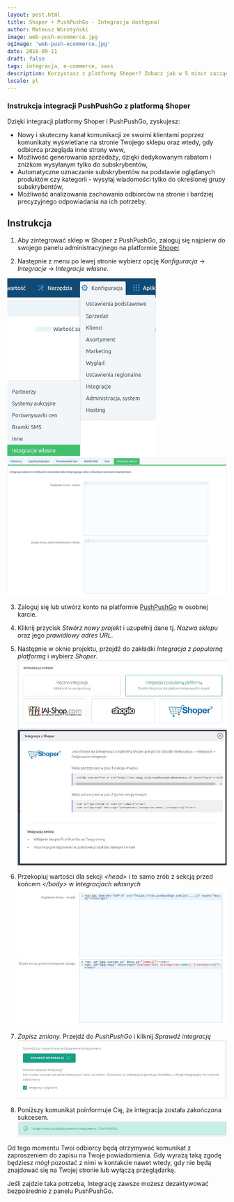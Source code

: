 ```yaml
---
layout: post.html
title: Shoper + PushPushGo - Integracja dostępna!
author: Mateusz Worotyński
image: web-push-ecommerce.jpg
ogImage: 'web-push-ecommerce.jpg'
date: 2016-09-11
draft: false
tags: integracja, e-commerce, sass
description: Korzystasz z platformy Shoper? Zobacz jak w 5 minut zacząć wysyłać komunikaty web push, dzięki PushPushGo
locale: pl
---
```


### Instrukcja integracji PushPushGo z platformą Shoper

Dzięki integracji platformy Shoper i PushPushGo, zyskujesz:

 - Nowy i skuteczny kanał komunikacji ze swoimi klientami poprzez komunikaty wyświetlane na stronie Twojego sklepu oraz wtedy, gdy odbiorca przegląda inne strony www,
 - Możliwość generowania sprzedaży, dzięki dedykowanym rabatom i zniżkom wysyłanym tylko do subskrybentów,
 - Automatyczne oznaczanie subskrybentów na podstawie oglądanych produktów czy kategorii - wysyłaj wiadomości tylko do określonej grupy subskrybentów,
 - Możliwość analizowania zachowania odbiorców na stronie i bardziej precyzyjnego odpowiadania na ich potrzeby.

## Instrukcja

1. Aby zintegrować sklep w Shoper z PushPushGo, zaloguj się najpierw do swojego panelu administracyjnego na platformie [Shoper](https://shoper.pl).

2. Następnie z menu po lewej stronie wybierz opcję *Konfiguracja* -> *Integracje* -> *Integracje własne*.

  ![Alt](step1.jpg "Screen 1")
  ![Alt](step1a.jpg "Screen 1a")

3. Zaloguj się lub utwórz konto na platformie [PushPushGo](https://app.pushpushgo.com/#register) w osobnej karcie.

4. Kliknij przycisk *Stwórz nowy projekt* i uzupełnij dane tj. *Nazwa sklepu* oraz jego *prawidlowy adres URL*.

5. Następnie w oknie projektu, przejdź do zakładki *Integracja z popularną platformą* i wybierz *Shoper*.
  ![Alt](step2.jpg "Screen 2")
  ![Alt](step3.jpg "Screen 3")

7. Przekopiuj wartości dla sekcji *&lt;head&gt;* i to samo zrób z sekcją przed końcem *&lt;/body&gt;* w *Integracjach własnych*
  ![Alt](step5.jpg "Screen 5")

8. *Zapisz zmiany.* Przejdź do *PushPushGo* i kliknij *Sprawdź integrację*
  ![Alt](step6.jpg "Screen 6")

9. Poniższy komunikat poinformuje Cię, że integracja została zakończona sukcesem.
  ![Alt](step7.jpg "Screen 7")


Od tego momentu Twoi odbiorcy będą otrzymywać komunikat z zaproszeniem do zapisu na Twoje powiadomienia.
Gdy wyrażą taką zgodę będziesz mógł pozostać z nimi w kontakcie nawet wtedy, gdy nie będą znajdować się na Twojej stronie lub wyłączą przeglądarkę.

Jeśli zajdzie taka potrzeba, Integrację zawsze możesz dezaktywować bezpośrednio z panelu PushPushGo.